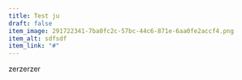 ```yaml
---
title: Test ju
draft: false
item_image: 291722341-7ba0fc2c-57bc-44c6-871e-6aa0fe2accf4.png
item_alt: sdfsdf
item_link: "#"
---
```

zerzerzer
